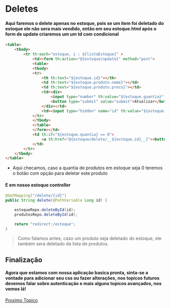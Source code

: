 # Deletes

#### Aqui faremos o delete apenas no estoque, pois se um item foi deletado do estoque ele não sera mais vendido, então em seu estoque.html após o form de update criaremos um um td com condicional
```html
<table>
    <tbody>
        <tr th:each="estoque, i : ${listaEstoque}" >
            <td><form th:action="@{estoque/update}" method="post">
            <table>
            <tbody>
            <tr>
                <th th:text="${estoque.id}"></th>
                <td th:text="${estoque.produto.nome}"></td>
                <td th:text="${estoque.produto.preco}"></td>
                <td><div>
                    <input type="number" th:value="${estoque.quantia}" name="quantiaEstoque">
                    <button type="submit" value="submit">Atualizar</button>
                </div></td>
                <td><input type="hidden" name="id" th:value="${estoque.id}" /></td>
            </tr>
            </tbody>
            </table>
            </form></td>
            <td th:if="${estoque.quantia} == 0">
                <a th:href="@{estoque/delete/__${estoque.id}__}"><button>Deletar produto</button></a>
            </td>
        </tr>
    </tbody>
</table>
```
* Aqui checamos, caso a quantia de produtos em estoque seja 0 teremos o botão com opção para deletar este produto
#### E em nosso estoque controller
```java
@GetMapping("/delete/{id}")
public String delete(@PathVariable Long id) {
    
    estoqueRepo.deleteById(id);
    produtosRepo.deleteById(id);
    
    return "redirect:/estoque";
}
```
> Como falamos antes, caso um produto seja deletado do estoque, ele também sera deletado da lista de produtos.

## Finalização

#### Agora que estamos com nossa aplicação basica pronta, sinta-se a vontade para adicionar seu css ou fazer alterações, nos topicos futuros devemos falar sobre autenticação e mais alguns topicos avançados, nos vemos lá!

[Proximo Topico](#)